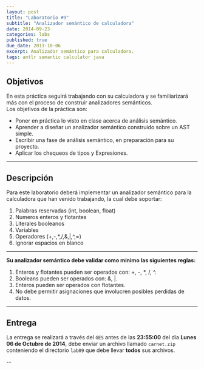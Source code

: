 ```yaml
---
layout: post
title: "Laboratorio #9"
subtitle: "Analizador semántico de calculadora"
date: 2014-09-23
categories: labs
published: true
due_date: 2013-10-06
excerpt: Analizador semántico para calculadora.
tags: antlr semantic calculator java
---
```


Objetivos
---------
En esta práctica seguirá trabajando con su calculadora y se familiarizará más con el proceso de construir analizadores semánticos.  
Los objetivos de la práctica son:
- Poner en práctica lo visto en clase acerca de análisis semántico.
- Aprender a diseñar un analizador semántico construido sobre un AST simple.
- Escribir una fase de análisis semántico, en preparación para su proyecto.
- Aplicar los chequeos de tipos y Expresiones.

---

Descripción
-----------
Para este laboratorio deberá implementar un analizador semántico para la calculadora que han venido trabajando, la cual debe soportar:
1. Palabras reservadas (int, boolean, float)
2. Numeros enteros y flotantes
6. Literales booleanos
7. Variables
9. Operadores (+,-,\*,/,&,|,^,=)
10. Ignorar espacios en blanco  

---

**Su analizador semántico debe validar como mínimo las siguientes reglas:**

1. Enteros y flotantes pueden ser operados con: +, -, \*, /, ^.
2. Booleans pueden ser operados con: &, |.
3. Enteros pueden ser operados con flotantes.
4. No debe permitir asignaciones que involucren posibles perdidas de datos.

---

Entrega
-------

La entrega se realizará a través del `GES` antes de las **23:55:00** del día **Lunes 06 de Octubre de 2014**, debe enviar un archivo llamado `carnet.zip` conteniendo el directorio `lab09` que debe llevar **todos** sus archivos.


--
